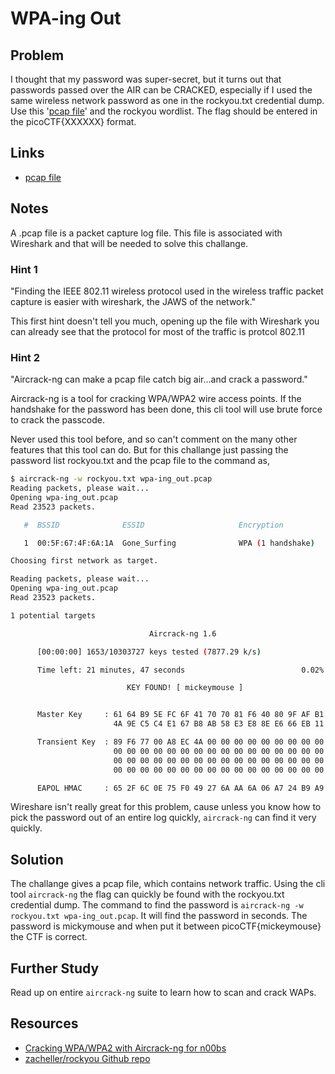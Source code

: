 # WPA-ing Out

## Problem

I thought that my password was super-secret, but it turns out that passwords passed over the AIR can be CRACKED, especially if I used the same wireless network password as one in the rockyou.txt credential dump. Use this '[pcap file](https://artifacts.picoctf.net/c/8/wpa-ing_out.pcap)' and the rockyou wordlist. The flag should be entered in the picoCTF{XXXXXX} format.

## Links

* [pcap file](https://artifacts.picoctf.net/c/8/wpa-ing_out.pcap)

## Notes

A .pcap file is a packet capture log file.  This file is associated with Wireshark and that will be needed to solve this challange.

### Hint 1

"Finding the IEEE 802.11 wireless protocol used in the wireless traffic packet capture is easier with wireshark, the JAWS of the network."

This first hint doesn't tell you much, opening up the file with Wireshark you can already see that the protocol for most of the traffic is protcol 802.11
### Hint 2

"Aircrack-ng can make a pcap file catch big air...and crack a password."  

Aircrack-ng is a tool for cracking WPA/WPA2 wire access points.  If the handshake for the password has been done, this cli tool will use brute force to crack the passcode.

Never used this tool before, and so can't comment on the many other features that this tool can do.  But for this challange just passing the password list rockyou.txt and the pcap file to the command as,

```bash
$ aircrack-ng -w rockyou.txt wpa-ing_out.pcap
Reading packets, please wait...
Opening wpa-ing_out.pcap
Read 23523 packets.

   #  BSSID              ESSID                     Encryption

   1  00:5F:67:4F:6A:1A  Gone_Surfing              WPA (1 handshake)

Choosing first network as target.

Reading packets, please wait...
Opening wpa-ing_out.pcap
Read 23523 packets.

1 potential targets

                               Aircrack-ng 1.6 

      [00:00:00] 1653/10303727 keys tested (7877.29 k/s) 

      Time left: 21 minutes, 47 seconds                          0.02%

                          KEY FOUND! [ mickeymouse ]


      Master Key     : 61 64 B9 5E FC 6F 41 70 70 81 F6 40 80 9F AF B1 
                       4A 9E C5 C4 E1 67 B8 AB 58 E3 E8 8E E6 66 EB 11 

      Transient Key  : 89 F6 77 00 A8 EC 4A 00 00 00 00 00 00 00 00 00 
                       00 00 00 00 00 00 00 00 00 00 00 00 00 00 00 00 
                       00 00 00 00 00 00 00 00 00 00 00 00 00 00 00 00 
                       00 00 00 00 00 00 00 00 00 00 00 00 00 00 00 00 

      EAPOL HMAC     : 65 2F 6C 0E 75 F0 49 27 6A AA 6A 06 A7 24 B9 A9
```

Wireshare isn't really great for this problem, cause unless you know how to pick the password out of an entire log quickly, `aircrack-ng` can find it very quickly.

## Solution

The challange gives a pcap file, which contains network traffic.  Using the cli tool `aircrack-ng` the flag can quickly be found with the rockyou.txt credential dump.  The command to find the password is `aircrack-ng -w rockyou.txt wpa-ing_out.pcap`.  It will find the password in seconds.  The password is mickymouse and when put it between picoCTF{mickeymouse} the CTF is correct.

## Further Study

Read up on entire `aircrack-ng` suite to learn how to scan and crack WAPs.

## Resources

* [Cracking WPA/WPA2 with Aircrack-ng for n00bs](https://cyberrunner.medium.com/for-n00bs-cracking-wpa-wpa2-with-aircrack-ng-988e8dd73668)
* [zacheller/rockyou Github repo](https://github.com/zacheller/rockyou)
